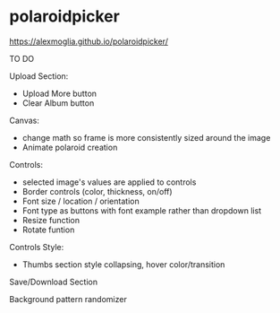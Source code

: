 # polaroidpicker

https://alexmoglia.github.io/polaroidpicker/

TO DO

Upload Section:

- Upload More button
- Clear Album button

Canvas:

- change math so frame is more consistently sized around the image
- Animate polaroid creation

Controls:

- selected image's values are applied to controls
- Border controls (color, thickness, on/off)
- Font size / location / orientation
- Font type as buttons with font example rather than dropdown list
- Resize function
- Rotate funtion

Controls Style:

- Thumbs section style collapsing, hover color/transition

Save/Download Section

Background pattern randomizer
